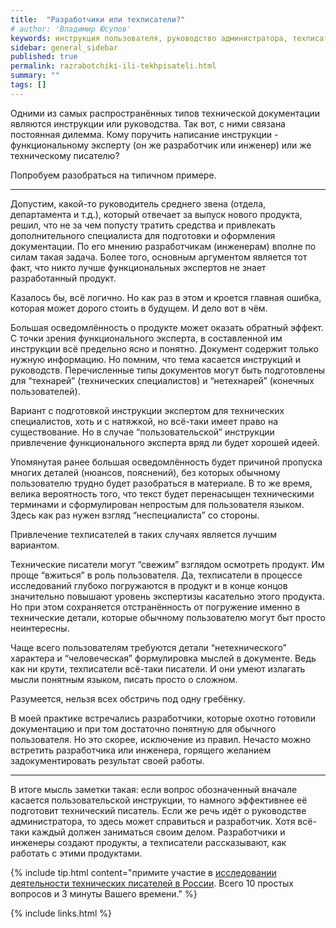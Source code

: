 ```yaml
---
title:  "Разработчики или техписатели?"
# author: 'Владимир Юсупов'
keywords: инструкция пользователя, руководство администратора, техписатель, технический писатель москва, заметки техписателя
sidebar: general_sidebar
published: true
permalink: razrabotchiki-ili-tekhpisateli.html
summary: ""
tags: []
---
```


Одними из самых распространённых типов технической документации являются инструкции или руководства. Так вот, с ними связана постоянная дилемма. Кому поручить написание инструкции - функциональному эксперту (он же разработчик или инженер) или же техническому писателю?

Попробуем разобраться на типичном примере.

***

Допустим, какой-то руководитель среднего звена (отдела, департамента и т.д.), который отвечает за выпуск нового продукта, решил, что не за чем попусту тратить средства и привлекать дополнительного специалиста для подготовки и оформления документации. По его мнению разработчикам (инженерам) вполне по силам такая задача. Более того, основным аргументом является тот факт, что никто лучше функциональных экспертов не знает разработанный продукт. 

Казалось бы, всё логично. Но как раз в этом и кроется главная ошибка, которая может дорого стоить в будущем. И дело вот в чём.

Большая осведомлённость о продукте может оказать обратный эффект. С точки зрения функционального эксперта, в составленной им инструкции всё предельно ясно и понятно. Документ содержит только нужную информацию. Но помним, что тема касается инструкций и руководств. Перечисленные типы документов могут  быть подготовлены для “технарей” (технических специалистов) и “нетехнарей” (конечных пользователей). 

Вариант с подготовкой инструкции экспертом для технических специалистов, хоть и с натяжкой, но всё-таки имеет право на существование. Но в случае “пользовательской” инструкции привлечение функционального эксперта вряд ли будет хорошей идеей.

Упомянутая ранее большая осведомлённость будет причиной пропуска многих деталей (нюансов, пояснений), без которых обычному пользователю трудно будет разобраться в материале. В то же время, велика вероятность того, что текст будет перенасыщен техническими терминами и сформулирован непростым для пользователя языком. Здесь как раз нужен взгляд “неспециалиста” со стороны. 

Привлечение техписателей в таких случаях является лучшим вариантом.

Технические писатели могут “свежим” взглядом осмотреть продукт. Им проще “вжиться” в роль пользователя. Да, техписатели в процессе исследований глубоко погружаются в продукт и в конце концов значительно повышают уровень экспертизы касательно этого продукта. Но при этом сохраняется отстранённость от погружение именно в технические детали, которые обычному пользователю могут быт просто неинтересны.

Чаще всего пользователям требуются детали “нетехнического” характера и  “человеческая” формулировка мыслей в документе. Ведь как ни крути, техписатели всё-таки писатели. И они умеют излагать мысли понятным языком, писать просто о сложном.

Разумеется, нельзя всех обстричь под одну гребёнку. 

В моей практике встречались разработчики, которые охотно готовили документацию и при том достаточно понятную для обычного пользователя. Но это скорее, исключение из правил. Нечасто можно встретить разработчика или инженера, горящего желанием задокументировать результат своей работы.

***

В итоге мысль заметки такая: если вопрос обозначенный вначале касается пользовательской инструкции, то намного эффективнее её подготовит технический писатель. Если же речь идёт о руководстве администратора, то здесь может справиться и разработчик. Хотя всё-таки каждый должен заниматься своим делом. Разработчики и инженеры создают продукты, а техписатели рассказывают, как работать с этими продуктами.

{% include tip.html content="примите участие в [исследовании деятельности технических писателей в России](https://techwritex.ru/survey.html). Всего 10 простых вопросов и 3 минуты Вашего времени." %}

{% include links.html %}
